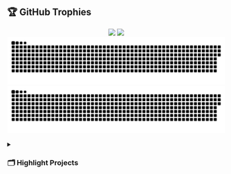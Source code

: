 ## 🏆 GitHub Trophies
<p align="center" dir="auto">
  <img height="180" src="https://github-readme-stats.vercel.app/api?username=ineblouis&show_icons=true&theme=nord" />
  <img height="180" src="https://github-profile-trophy.vercel.app/?username=zhenye-na&theme=nord&column=4" />
  <a target="_blank" rel="noopener noreferrer" href="https://github.com/mikyll/mikyll/blob/output/github-contribution-grid-snake.svg#gh-light-mode-only"><img alt="Snake   animation" src="https://github.com/mikyll/mikyll/raw/output/github-contribution-grid-snake.svg#gh-light-mode-only" style="max-width: 100%;"></a>
  <a target="_blank" rel="noopener noreferrer" href="https://github.com/mikyll/mikyll/blob/output/github-contribution-grid-snake-dark.svg#gh-dark-mode-only"><img           alt="Snake animation" src="https://github.com/mikyll/mikyll/raw/output/github-contribution-grid-snake-dark.svg#gh-dark-mode-only" style="max-width: 100%;"></a>
</p>


<details>
 <summary><h3>🗂️ Highlight Projects</h3></summary>

